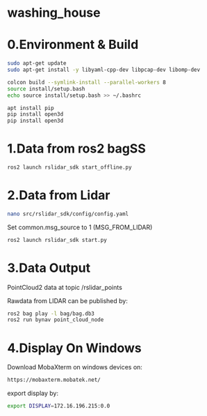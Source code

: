 # washing_house

# 0.Environment & Build

```sh
sudo apt-get update
sudo apt-get install -y libyaml-cpp-dev libpcap-dev libomp-dev
```

```sh
colcon build --symlink-install --parallel-workers 8
source install/setup.bash
echo source install/setup.bash >> ~/.bashrc
```

```sh
apt install pip
pip install open3d
pip install open3d
```

# 1.Data from ros2 bagSS

```sh
ros2 launch rslidar_sdk start_offline.py
```

# 2.Data from Lidar

```sh
nano src/rslidar_sdk/config/config.yaml
```

Set common.msg_source to 1 (MSG_FROM_LIDAR)

```sh
ros2 launch rslidar_sdk start.py
```

# 3.Data Output

PointCloud2 data at topic /rslidar_points

Rawdata from LIDAR can be published by:

```sh
ros2 bag play -l bag/bag.db3
ros2 run bynav point_cloud_node
```

# 4.Display On Windows

Download MobaXterm on windows devices on:

```sh
https://mobaxterm.mobatek.net/
```

export display by:

```sh
export DISPLAY=172.16.196.215:0.0
```
